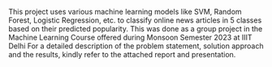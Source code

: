 This project uses various machine learning models like SVM, Random Forest, Logistic Regression, etc. to classify online news articles in 5 classes based on their predicted popularity.
This was done as a group project in the Machine Learning Course offered during Monsoon Semester 2023 at IIIT Delhi
For a detailed description of the problem statement, solution approach and the results, kindly refer to the attached report and presentation.
